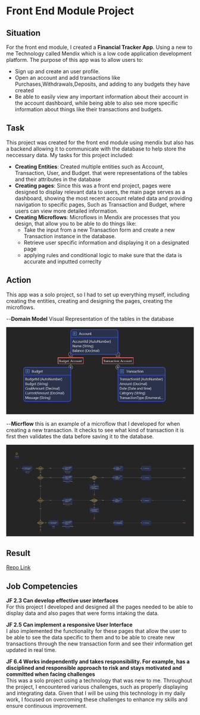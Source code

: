 # Front End Module Project

## Situation

For the front end module, I created a <strong>Financial Tracker App</strong>. Using a new to me Technology called Mendix which is a low code application development platform. The purpose of this app was to allow users to:

<ul>
    <li>Sign up and create an user profile.</li>
    <li>Open an account and add transactions like Purchases,Withdrawals,Deposits, and adding to any budgets they have created</li>
    <li>Be able to easily view any important information about their account in the account dashboard, while being able to also see more specific information about things like their transactions and budgets.</li>
</ul>

## Task

This project was created for the front end module using mendix but also has a backend allowing it to communicate with the database to help store the neccessary data. My tasks for this project included:

<ul>
    <li><strong>Creating Entities</strong>: Created multiple entities such as Account, Transaction, User, and Budget. that were representations of the tables and their attributes in the database </li>
    <li><strong>Creating pages</strong>: Since this was a front end project, pages were designed to display relevant data to users, the main page serves as a dashboard, showing the most recent account related data and providing navigation to specific pages, Such as Transaction and Budget, where users can view more detailed information.</li>
    <li><strong>Creating Microflows</strong>: Microflows in Mendix are processes that you design, that allow you to be able to do things like:
        <ul>
            <li>Take the input from a new Transaction form and create a new Transaction instance in the database.</li>
            <li>Retrieve user specific information and displaying it on a designated page</li>
            <li>applying rules and conditional logic to make sure that the data is accurate and inputted correclty </li>
        </ul>
    </li>
</ul>

## Action

This app was a solo project, so I had to set up everything myself, including creating the entities, creating and designing the pages, creating the microflows.

<p> --<strong>Domain Model</strong> Visual Representation of the tables in the database</p>
<img src="../FrontendProject/ImagesFP/FTAModels.png" alt="Domain Model screenshot" />

<p> --<strong>Micrflow</strong> this is an example of a microflow that I developed for when creating a new transaction. It checks to see what kind of transaction it is first then validates the data before saving it to the database.</p>
<img src="../FrontendProject/ImagesFP/FTAMicroflow.png" alt="Creating transaction microflow" />

## Result

<a href = "https://github.com/andrewozo/Financial-Tracker-Mendix">Repo Link</a>

## Job Competencies

<p><strong>JF 2.3 Can develop effective user interfaces</strong><br>
For this project I developed and designed all the pages needed to be able to display data and also pages that were forms intaking the data.</p>

<p><strong>JF 2.5 Can implement a responsive User Interface</strong><br>
I also implemented the functionality for these pages that allow the user to be able to see the data specific to them and to be able to create new transactions through the new transaction form and see their information get updated in real time.</p>

<p><strong>JF 6.4 Works independently and takes responsibility. For example, has a disciplined and responsible approach to risk and stays motivated and committed when facing challenges</strong><br>
This was a solo project using a technology that was new to me. Throughout the project, I encountered various challenges, such as properly displaying and integrating data. Given that I will be using this technology in my daily work, I focused on overcoming these challenges to enhance my skills and ensure continuous improvement.</p>
